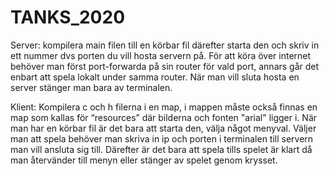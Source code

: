 # TANKS_2020

Server: kompilera main filen till en körbar fil därefter starta den och skriv in ett nummer dvs porten du vill hosta servern på. För att köra över internet behöver man först port-forwarda på sin router för vald port, annars går det enbart att spela lokalt under samma router. När man vill sluta hosta en server stänger man bara av terminalen. 
 
Klient: Kompilera c och h filerna i en map, i mappen måste också finnas en map som kallas för “resources” där bilderna och fonten "arial" ligger i. När man har en körbar fil är det bara att starta den, välja något menyval. Väljer man att spela behöver man skriva in ip och porten i terminalen till servern man vill ansluta sig till. Därefter är det bara att spela tills spelet är klart då man återvänder till menyn eller stänger av spelet genom krysset. 
